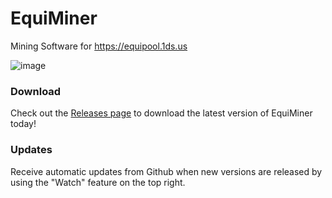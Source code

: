 # EquiMiner
Mining Software for https://equipool.1ds.us

![image](https://user-images.githubusercontent.com/323600/36650776-cde432c0-1a6a-11e8-9bcf-c3784c35a2bd.png)

### Download
Check out the [Releases page](https://github.com/1ds/equiminer/releases) to download the latest version of EquiMiner today!

### Updates

Receive automatic updates from Github when new versions are released by using the "Watch" feature on the top right.
